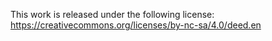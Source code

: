 This work is released under the following license:
https://creativecommons.org/licenses/by-nc-sa/4.0/deed.en
